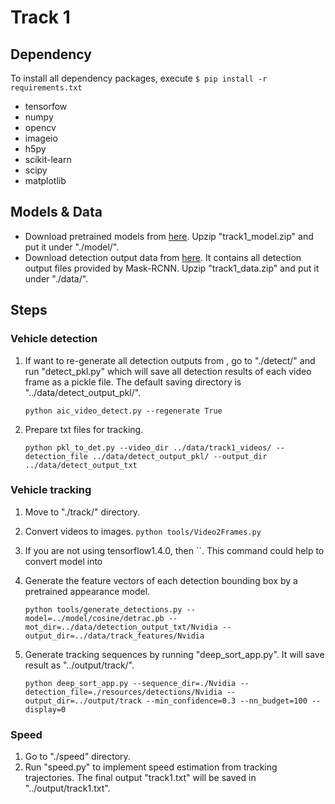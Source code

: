 # Track 1

## Dependency

To install all dependency packages, execute `$ pip install -r requirements.txt `

- tensorfow
- numpy
- opencv
- imageio
- h5py
- scikit-learn
- scipy
- matplotlib

## Models & Data

- Download pretrained models from [here](). Upzip "track1_model.zip" and put it under "./model/".
- Download detection output data from [here](). It contains all detection output files provided by Mask-RCNN. Upzip "track1_data.zip" and put it under "./data/".

## Steps

### Vehicle detection

1. If want to re-generate all detection outputs from , go to "./detect/" and run "detect_pkl.py" which will save all detection results of each video frame as a pickle file. The default saving directory is "../data/detect_output_pkl/".

   `python aic_video_detect.py --regenerate True `

2. Prepare txt files for tracking.

    `python pkl_to_det.py --video_dir ../data/track1_videos/ --detection_file ../data/detect_output_pkl/ --output_dir ../data/detect_output_txt` 

### Vehicle tracking

1. Move to "./track/" directory.

2. Convert videos to images. `python tools/Video2Frames.py`

3. If you are not using tensorflow1.4.0, then ``. This command could help to convert model into 

4. Generate the feature vectors of each detection bounding box by a pretrained appearance model.

   `python tools/generate_detections.py --model=../model/cosine/detrac.pb --mot_dir=../data/detection_output_txt/Nvidia --output_dir=../data/track_features/Nvidia`

5. Generate tracking sequences by running "deep_sort_app.py". It will save result as "../output/track/".

   `python deep_sort_app.py --sequence_dir=./Nvidia --detection_file=./resources/detections/Nvidia --output_dir=../output/track --min_confidence=0.3 --nn_budget=100 --display=0`

### Speed

1. Go to "./speed" directory.
2. Run "speed.py" to implement speed estimation from tracking trajectories. The final output "track1.txt" will be saved in "../output/track1.txt".
